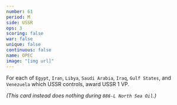 ```yaml
---
number: 61
period: M
side: USSR
ops: 3
scoring: false
war: false
unique: false
continuous: false
name: OPEC
image: "[img url]"
---
```

For each of `Egypt`, `Iran`, `Libya`, `Saudi Arabia`, `Iraq`, `Gulf States`, and `Venezuela` which USSR controls, award USSR 1 VP.

*(This card instead does nothing during `086-L North Sea Oil`.)*
